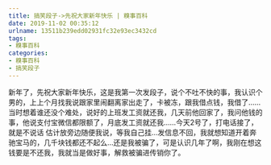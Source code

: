 ```yaml
---
title: 搞笑段子->先祝大家新年快乐 | 糗事百科
date: 2019-11-02 00:35:12
urlname: 13511b239edd02931fc32e93ec3432cd
tags: 
- 糗事百科
categories:
- 糗事百科
- 搞笑段子
---
```

新年了，先祝大家新年快乐，这是我第一次发段子，说个不吐不快的事，我认识个男的，上上个月找我说跟家里闹翻离家出走了，卡被冻，跟我借点钱，我借了……当时想着谁还没个难处，说好的上班发工资就还我，几天前他回家了，我问他钱的事，他说支付宝微信都限额了，月底发工资就还我……今天2号了，打电话接了，就是不说话 估计放旁边随便我说，等我自己挂…发信息不回，我就想知道开着奔驰宝马的，几千块钱都还不起么…还是我被骗了，可是认识几年了啊，我刚在想这钱要是不还我，我就当是做好事，解救被骗进传销你了。


